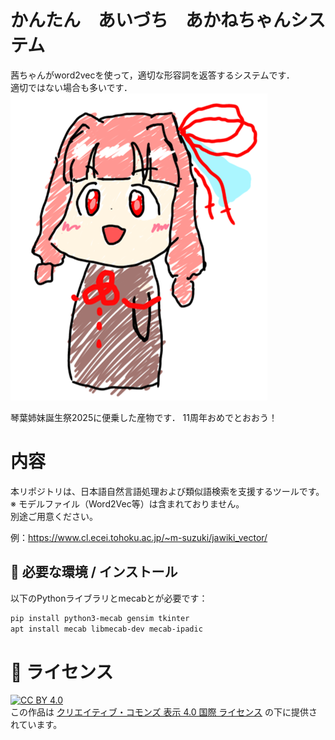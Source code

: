 # かんたん　あいづち　あかねちゃんシステム
茜ちゃんがword2vecを使って，適切な形容詞を返答するシステムです．  
適切ではない場合も多いです．
![立ち絵](https://github.com/HAL7000-S/word2vec_akane/blob/main/speek.png)

琴葉姉妹誕生祭2025に便乗した産物です．
11周年おめでとおおう！


# 内容
本リポジトリは、日本語自然言語処理および類似語検索を支援するツールです。  
※ モデルファイル（Word2Vec等）は含まれておりません。  
別途ご用意ください。

例：https://www.cl.ecei.tohoku.ac.jp/~m-suzuki/jawiki_vector/

## 🔧 必要な環境 / インストール

以下のPythonライブラリとmecabとが必要です：

```bash
pip install python3-mecab gensim tkinter
apt install mecab libmecab-dev mecab-ipadic
```

# 🪪 ライセンス

[![CC BY 4.0](https://licensebuttons.net/l/by/4.0/88x31.png)](https://creativecommons.org/licenses/by/4.0/deed.ja)  
この作品は [クリエイティブ・コモンズ 表示 4.0 国際 ライセンス](https://creativecommons.org/licenses/by/4.0/deed.ja) の下に提供されています。
